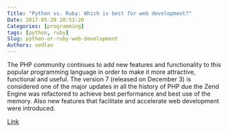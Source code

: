 ```yaml
---
Title: "Python vs. Ruby: Which is best for web development?"
Date: 2017-05-20 20:53:20
Categories: [programming]
tags: [python, ruby]
Slug: python-or-ruby-web-development
Authors: sedlav
---
```


The PHP community continues to add new features and functionality to this popular programming language in order to make it more attractive, functional and useful. The version 7 (released on December 3) is considered one of the major updates in all the history of PHP due the Zend Engine was refactored to achieve best performance and best use of the memory. Also new features that facilitate and accelerate web development were introduced.

[Link](http://www.librebyte.net/en/gnulinux/change-the-keyboard-settings-in-gnulinux/)
